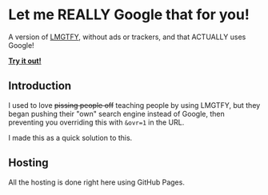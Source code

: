# Let me REALLY Google that for you!

A version of [LMGTFY](https://lmgtfy.app), without ads or trackers, and that ACTUALLY uses Google!

**[Try it out!](https://lmrgtfy.davwheat.dev/)**

## Introduction

I used to love ~~pissing people off~~ teaching people by using LMGTFY, but they began pushing their "own" search engine instead of Google, then preventing you overriding this with `&ovr=1` in the URL.

I made this as a quick solution to this.

## Hosting

All the hosting is done right here using GitHub Pages.
